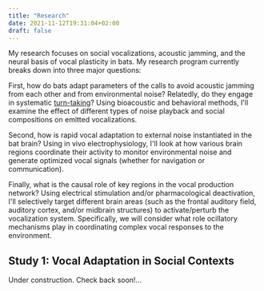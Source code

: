 ```yaml
---
title: "Research"
date: 2021-11-12T19:31:04+02:00
draft: false
---
```



My research focuses on social vocalizations, acoustic jamming, and the neural basis of vocal plasticity in bats. My research program currently breaks down into three major questions: 

First, how do bats adapt parameters of the calls to avoid acoustic jamming from each other and from environmental noise? Relatedly, do they engage in systematic [turn-taking](https://royalsocietypublishing.org/doi/full/10.1098/rspb.2018.0598)? Using bioacoustic and behavioral methods, I'll examine the effect of different types of noise playback and social compositions on emitted vocalizations.

Second, how is rapid vocal adaptation to external noise instantiated in the bat brain? Using in vivo electrophysiology, I'll look at how various brain regions coordinate their activity to monitor environmental noise and generate optimized vocal signals (whether for navigation or communication).

Finally, what is the causal role of key regions in the vocal production network? Using electrical stimulation and/or pharmacological deactivation, I'll selectively target different brain areas (such as the frontal auditory field, auditory cortex, and/or midbrain structures) to activate/perturb the vocalization system. Specifically, we will consider what role ocillatory mechanisms play in coordinating complex vocal responses to the environment.


## Study 1: Vocal Adaptation in Social Contexts

Under construction. Check back soon!...
